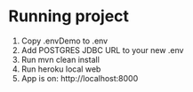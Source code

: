 # Running project

1. Copy .envDemo to .env
2. Add POSTGRES JDBC URL to your new .env
3. Run mvn clean install
4. Run heroku local web
5. App is on: http://localhost:8000